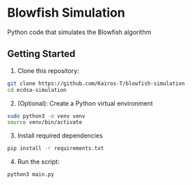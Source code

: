 # Blowfish Simulation
Python code that simulates the Blowfish algorithm


## Getting Started

1. Clone this repository:
```bash
git clone https://github.com/Kairos-T/blowfish-simulation
cd ecdsa-simulation
```

2. (Optional): Create a Python virtual environment
```bash
sudo python3 -m venv venv
source venv/bin/activate
```

3. Install required dependencies
```bash
pip install -r requirements.txt
```

4. Run the script:
```bash
python3 main.py
```